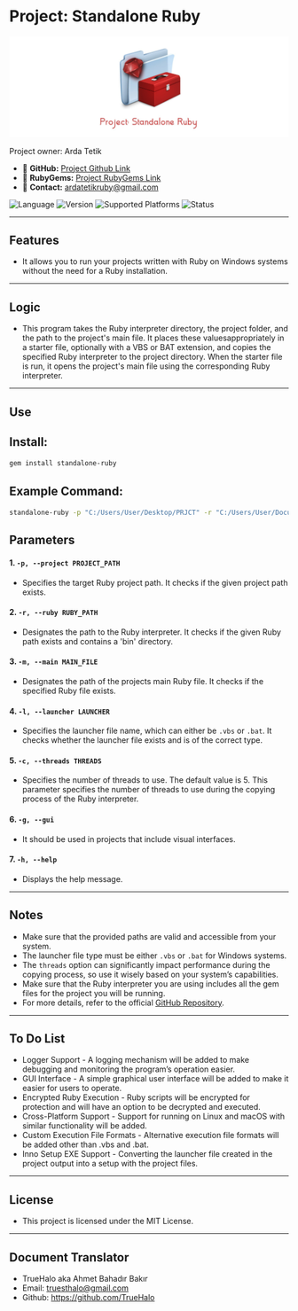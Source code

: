 # Project: Standalone Ruby

![Project Banner](images/banner.jpg)

Project owner: Arda Tetik

- 🔗 **GitHub:** [Project Github Link](https://github.com/ardatetikbey/Standalone-Ruby)
- 🔗 **RubyGems:** [Project RubyGems Link](https://rubygems.org/gems/standalone-ruby)
- 🔗 **Contact:** ardatetikruby@gmail.com

![Language](https://img.shields.io/badge/language-Ruby-red) ![Version](https://img.shields.io/badge/version-1.2-red) ![Supported Platforms](https://img.shields.io/badge/platform-windows-blue) ![Status](https://img.shields.io/badge/status-in%20progress-yellow)

---

## Features

- It allows you to run your projects written with Ruby on Windows systems without the need for a Ruby installation.

---

## Logic

- This program takes the Ruby interpreter directory, the project folder, and the path to the project's main file. It places these values ​​appropriately in a starter file, optionally with a VBS or BAT extension, and copies the specified Ruby interpreter to the project directory. When the starter file is run, it opens the project's main file using the corresponding Ruby interpreter.

---

## Use

## Install:

```bash
gem install standalone-ruby
```

## Example Command:

```bash
standalone-ruby -p "C:/Users/User/Desktop/PRJCT" -r "C:/Users/User/Documents/Ruby34-x64" -m "C:/Users/User/Desktop/myproject/main.rb" -l launcher1.vbs -c 10
```

## Parameters

#### 1. `-p, --project PROJECT_PATH`
- Specifies the target Ruby project path. It checks if the given project path exists.

#### 2. `-r, --ruby RUBY_PATH`
- Designates the path to the Ruby interpreter. It checks if the given Ruby path exists and contains a 'bin' directory.

#### 3. `-m, --main MAIN_FILE`
- Designates the path of the projects main Ruby file. It checks if the specified Ruby file exists.

#### 4. `-l, --launcher LAUNCHER`
- Specifies the launcher file name, which can either be `.vbs` or `.bat`. It checks whether the launcher file exists and is of the correct type.

#### 5. `-c, --threads THREADS`
- Specifies the number of threads to use. The default value is 5. This parameter specifies the number of threads to use during the copying process of the Ruby interpreter.

#### 6. `-g, --gui`
- It should be used in projects that include visual interfaces.

#### 7. `-h, --help`
- Displays the help message.

---

## Notes

  - Make sure that the provided paths are valid and accessible from your system.  
  - The launcher file type must be either `.vbs` or `.bat` for Windows systems.  
  - The `threads` option can significantly impact performance during the copying process, so use it wisely based on your system’s capabilities.
  - Make sure that the Ruby interpreter you are using includes all the gem files for the project you will be running.
  - For more details, refer to the official [GitHub Repository](https://github.com/ardatetikbey/Standalone-Ruby).  

---

## To Do List

  - Logger Support - A logging mechanism will be added to make debugging and monitoring the program’s operation easier.
  - GUI Interface - A simple graphical user interface will be added to make it easier for users to operate.
  - Encrypted Ruby Execution - Ruby scripts will be encrypted for protection and will have an option to be decrypted and executed.
  - Cross-Platform Support - Support for running on Linux and macOS with similar functionality will be added.
  - Custom Execution File Formats - Alternative execution file formats will be added other than .vbs and .bat.
  - Inno Setup EXE Support - Converting the launcher file created in the project output into a setup with the project files.

---

## License

- This project is licensed under the MIT License.

---

## Document Translator
- TrueHalo aka Ahmet Bahadır Bakır 
- Email: truesthalo@gmail.com
- Github: https://github.com/TrueHalo
